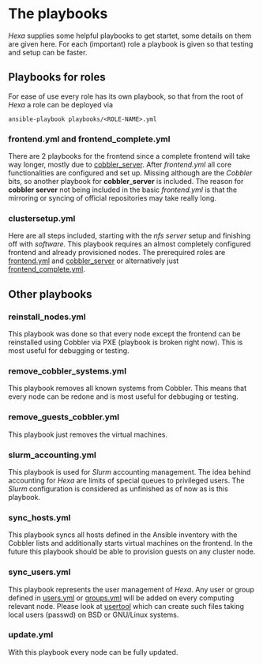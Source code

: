 # The playbooks 
*Hexa* supplies some helpful playbooks to get startet, some details on them are given here. For each (important) role a playbook is given so that testing and setup can be faster.

## Playbooks for roles
For ease of use every role has its own playbook, so that from the root of *Hexa* a role can be deployed via
```
ansible-playbook playbooks/<ROLE-NAME>.yml
```

### frontend.yml and frontend_complete.yml
There are 2 playbooks for the frontend since a complete frontend will take way longer, mostly due to [cobbler_server](cobbler_server.yml). After *frontend.yml* all core functionalities are configured and set up. Missing although are the *Cobbler* bits, so another playbook for **cobbler**_**server** is included. The reason for **cobbler server** not being included in the basic *frontend.yml* is that the mirroring or syncing of official repositories may take really long.

### clustersetup.yml
Here are all steps included, starting with the *nfs server* setup and finishing off with *software*. This playbook requires an almost completely configured frontend and already provisioned nodes. The prerequired roles are [frontend.yml](frontend.yml) and [cobbler_server](cobbler_server.yml) or alternatively just [frontend_complete.yml](frontend_complete.yml).

## Other playbooks
### reinstall_nodes.yml
This playbook was done so that every node except the frontend can be reinstalled using Cobbler via PXE (playbook is broken right now). This is most useful for debugging or testing.
### remove_cobbler_systems.yml
This playbook removes all known systems from Cobbler. This means that every node can be redone and is most useful for debbuging or testing.
### remove_guests_cobbler.yml
This playbook just removes the virtual machines.
### slurm_accounting.yml
This playbook is used for *Slurm* accounting management. The idea behind accounting for *Hexa* are limits of special queues to privileged users. The *Slurm* configuration is considered as unfinished as of now as is this playbook.
### sync_hosts.yml
This playbook syncs all hosts defined in the Ansible inventory with the Cobbler lists and additionally starts virtual machines on the frontend. In the future this playbook should be able to provision guests on any cluster node.
### sync_users.yml
This playbook represents the user management of *Hexa*. Any user or group defined in [users.yml](../users_example.yml) or [groups.yml](../groups_example.yml) will be added on every computing relevant node. Please look at [usertool](https://github.com/AnKosteck/usertool) which can create such files taking local users (passwd) on BSD or GNU/Linux systems.
### update.yml
With this playbook every node can be fully updated.

